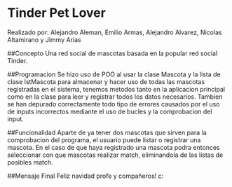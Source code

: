 # Tinder Pet Lover
Realizado por: Alejandro Aleman, Emilio Armas, Alejandro Alvarez, Nicolas Altamirano y Jimmy Arias

##Concepto
Una red social de mascotas basada en la popular red social Tinder.

##Programacion
Se hizo uso de POO al usar la clase Mascota y la lista de clase lstMascota para almacenar y hacer uso de todas las mascotas registradas en el sistema, tenemos metodos tanto en la aplicacion principal como en la clase para leer y registrar todos los datos necesarios. Tambien se han depurado correctamente todo tipo de errores causados por el uso de inputs incorrectos mediante el uso de bucles y la comprobacion del input.

##Funcionalidad
Aparte de ya tener dos mascotas que sirven para la comprobacion del programa, el usuario puede listar o registrar una mascota. En el caso de que haya registrado una mascota podra entonces seleccionar con que mascotas realizar match, eliminandola de las listas de posibles match.

##Mensaje Final
Feliz navidad profe y compañeros! c:
